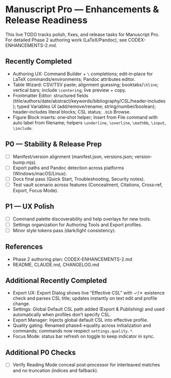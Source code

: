 # Manuscript Pro — Enhancements & Release Readiness

This live TODO tracks polish, fixes, and release tasks for Manuscript Pro. For detailed Phase 2 authoring work (LaTeX/Pandoc), see CODEX-ENHANCEMENTS-2.md.

## Recently Completed

- Authoring UX: Command Builder + `\` completions; edit‑in‑place for LaTeX commands/environments; Pandoc attributes editor.
- Table Wizard: CSV/TSV paste; alignment guessing; booktabs/`\hline`; vertical bars; include `\centering`; live preview + copy.
- Frontmatter Editor: structured fields (title/authors/date/abstract/keywords/bibliography/CSL/header‑includes); typed Variables UI (add/remove/rename; string/number/boolean); header‑includes literal blocks; CSL status; `.bib` Browse.
- Figure Block inserts: one‑shot helper; Insert from File command with auto label from filename; helpers `\underline`, `\overline`, `\mathbb`, `\input`, `\include`.

## P0 — Stability & Release Prep

- [ ] Manifest/version alignment (manifest.json, versions.json; version-bump.mjs).
- [ ] Export paths and Pandoc detection across platforms (Windows/macOS/Linux).
- [ ] Docs final pass (Quick Start, Troubleshooting, Security notes).
- [ ] Test vault scenario across features (Concealment, Citations, Cross‑ref, Export, Focus Mode).

## P1 — UX Polish

- [ ] Command palette discoverability and help overlays for new tools.
- [ ] Settings organization for Authoring Tools and Export profiles.
- [ ] Minor style tokens pass (dark/light consistency).

## References

- Phase 2 authoring plan: CODEX-ENHANCEMENTS-2.md
 - README, CLAUDE.md, CHANGELOG.md

## Additional Recently Completed

- Export UX: Export Dialog shows live “Effective CSL” with ✓/✗ existence check and parses CSL title; updates instantly on text edit and profile change.
- Settings: Global Default CSL path added (Export & Publishing) and used automatically when profiles don’t specify CSL.
- Export Manager: Injects global default CSL into effective profile.
- Quality gating: Renamed phase4→quality across initialization and commands; commands now respect `settings.quality.*`.
- Focus Mode: status bar refresh on toggle to keep indicator in sync.

## Additional P0 Checks

- [ ] Verify Reading Mode conceal post‑processor for interleaved matches and no truncation (indices and fallback).
